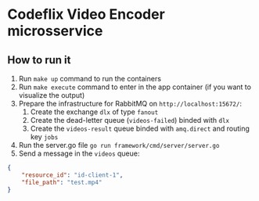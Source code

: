 # Codeflix Video Encoder microsservice

## How to run it

1. Run `make up` command to run the containers
2. Run `make execute` command to enter in the app container (if you want to visualize the output)
3. Prepare the infrastructure for RabbitMQ on `http://localhost:15672/`:
   1. Create the exchange `dlx` of type `fanout`
   2. Create the dead-letter queue (`videos-failed`) binded with `dlx` 
   3. Create the `videos-result` queue binded with `amq.direct` and routing key `jobs` 
4. Run the server.go file `go run framework/cmd/server/server.go`
5. Send a message in the `videos` queue:
```json
{
    "resource_id": "id-client-1",
    "file_path": "test.mp4"
}
```